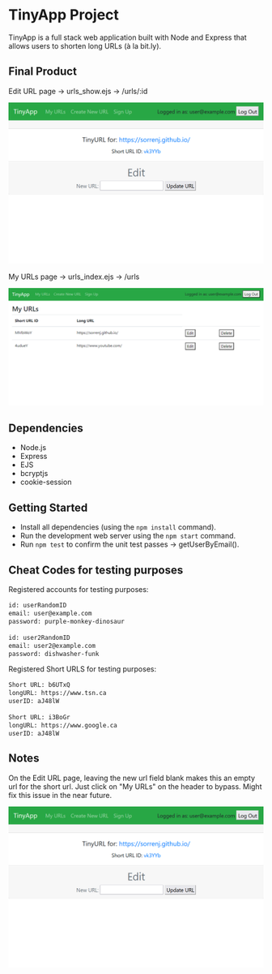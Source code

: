 # TinyApp Project

TinyApp is a full stack web application built with Node and Express that allows users to shorten long URLs (à la bit.ly).

## Final Product
Edit URL page -> urls_show.ejs -> /urls/:id

!["Screenshot of Edit URL page"](https://github.com/SorrenJ/tinyapp/blob/main/doc/edit-url-page.png?raw=true)

My URLs page -> urls_index.ejs -> /urls

!["Screenshot of URLs page"](https://github.com/SorrenJ/tinyapp/blob/main/doc/url-page.png?raw=true)

## Dependencies

- Node.js
- Express
- EJS
- bcryptjs
- cookie-session

## Getting Started

- Install all dependencies (using the `npm install` command).
- Run the development web server using the `npm start` command.
- Run `npm test` to confirm the unit test passes -> getUserByEmail(). 

## Cheat Codes for testing purposes

Registered accounts for testing purposes:

    id: userRandomID
    email: user@example.com
    password: purple-monkey-dinosaur

    id: user2RandomID
    email: user2@example.com
    password: dishwasher-funk

Registered Short URLS for testing purposes:

    Short URL: b6UTxQ
    longURL: https://www.tsn.ca
    userID: aJ48lW

    Short URL: i3BoGr
    longURL: https://www.google.ca
    userID: aJ48lW


## Notes

On the Edit URL page, leaving the new url field blank makes this an empty url for the short url. Just click on "My URLs" on the header to bypass. Might fix this issue in the near future.

!["Screenshot of Edit URL page"](https://github.com/SorrenJ/tinyapp/blob/main/doc/edit-url-page.png?raw=true)